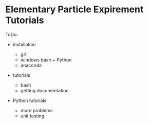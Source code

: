 # Elementary Particle Expirement Tutorials
ToDo:
* installation
  * git
  * windows bash + Python
  * anaconda

* tutorials
  * bash
  * getting documentation

* Python tutorials
  * more problems
  * unit testing
